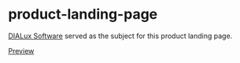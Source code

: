 # product-landing-page

[DIALux Software](https://www.dialux.com/en-GB/) served as the subject for this product landing page.

[Preview](https://product-landing-page-psi-eight.vercel.app/)
